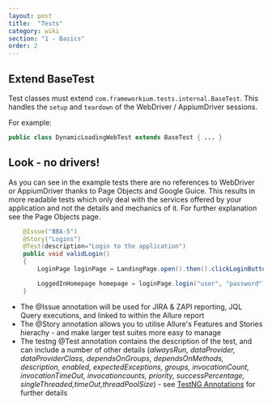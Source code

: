 ```yaml
---
layout: post
title:  "Tests"
category: wiki
section: "1 - Basics"
order: 2
---
```

## Extend BaseTest

Test classes must extend `com.frameworkium.tests.internal.BaseTest`. This handles the `setup` and `teardown` of the WebDriver / AppiumDriver sessions.

For example:
```java
public class DynamicLoadingWebTest extends BaseTest { ... }
```

## Look - no drivers!

As you can see in the example tests there are no references to WebDriver or AppiumDriver thanks to Page Objects and Google Guice. This results in more readable tests which only deal with the services offered by your application and not the details and mechanics of it. For further explanation see the Page Objects page.
```java
	@Issue("BBA-5")
	@Story("Logins")
	@Test(description="Login to the application")
	public void validLogin()
	{
		LoginPage loginPage = LandingPage.open().then().clickLoginButton();

		LoggedInHomepage homepage = loginPage.login("user", "password");
	}
```
- The @Issue annotation will be used for JIRA & ZAPI reporting, JQL Query executions, and linked to within the Allure report
- The @Story annotation allows you to utilise Allure's Features and Stories hierachy - and make larger test suites more easy to manage
- The testng @Test annotation contains the description of the test, and can include a number of other details (_alwaysRun, dataProvider, dataProviderClass, dependsOnGroups, dependsOnMethods, description, enabled, expectedExceptions, groups, invocationCount, invocationTimeOut, invocationcounts, priority, successPercentage, singleThreaded,timeOut,threadPoolSize_) - see [TestNG Annotations](http://testng.org/doc/documentation-main.html#annotations) for further details